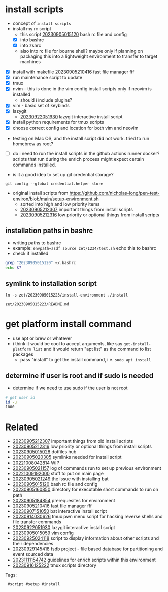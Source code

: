 # install scripts

- concept of `install scripts`
- install my rc script
  - this script [20230905015120](/zet/20230905015120/README.md) bash rc file and config
  - [x] into bashrc
  - [x] into zshrc
  - also into rc file for bourne shell? maybe only if planning on packaging this into a lightweight environment to transfer to target machines
- [x] install with makefile [20230905210416](/zet/20230905210416/README.md) fast file manager fff
- [x] run maintenance script to update
- [x] tmux
- [x] nvim - this is done in the vim config install scripts only if neovim is installed
  - should i include plugins?
- [x] vim - basic set of keybinds
- [x] lazygit
  - [20230922051930](/zet/20230922051930/README.md) lazygit interactive install script
- [x] install python requirements for tmux scripts
- [x] choose correct config and location for both vim and neovim
- testing on Mac OS, and the install script did not work. tried to run homebrew as root?
- [ ] do i need to run the install scripts in the github actions runner docker? scripts that run during the enrich process might expect certain commands installed.

- is it a good idea to set up git credential storage?
```
git config --global credential.helper store
```

- original install scripts from https://github.com/nicholas-long/pen-test-environ/blob/main/setup-environment.sh
  - sorted into high and low priority items
  - [20230905212307](/zet/20230905212307/README.md) important things from install scripts
  - [20230905212316](/zet/20230905212316/README.md) low priority or optional things from install scripts

## installation paths in bashrc
- writing paths to bashrc
- example: `envpath=asdf source zet/1234/test.sh` echo this to bashrc
- check if installed
```bash
grep "20230905015120" ~/.bashrc
echo $?
```

## symlink to installation script
```
ln -s zet/20230905015223/install-environment ./install
```

` zet/20230905015223/README.md `

# get platform install command

- use apt or brew or whatever
- i think it would be cool to accept arguments, like say `get-install-platform list` and it would return "apt list" as the command to list packages
  - pass "install" to get the install command, i.e. `sudo apt install`

## determine if user is root and if sudo is needed
- determine if we need to use sudo if the user is not root
```bash
# get user id
id -u
1000
```

# Related

- [20230905212307](/zet/20230905212307/README.md) important things from old install scripts
- [20230905212316](/zet/20230905212316/README.md) low priority or optional things from install scripts
- [20230905015028](/zet/20230905015028/README.md) dotfiles hub
- [20230905020305](/zet/20230905020305/README.md) symlinks needed for install script
- [20221008042814](/zet/20221008042814/README.md) WIP
- [20230905021157](/zet/20230905021157/README.md) log of commands run to set up previous environment
- [20221009192000](/zet/20221009192000/README.md) stuff to put on main page
- [20230905021249](/zet/20230905021249/README.md) the issue with installing bat
- [20230905015120](/zet/20230905015120/README.md) bash rc file and config
- [20230905160850](/zet/20230905160850/README.md) directory for executable short commands to run on path
- [20230905184854](/zet/20230905184854/README.md) prerequesites for environment
- [20230905210416](/zet/20230905210416/README.md) fast file manager fff
- [20230907151050](/zet/20230907151050/README.md) bat interactive install script
- [20230914030626](/zet/20230914030626/README.md) tmux pwn menu script for hacking reverse shells and file transfer commands
- [20230922051930](/zet/20230922051930/README.md) lazygit interactive install script
- [20230905015059](/zet/20230905015059/README.md) vim config
- [20230925024118](/zet/20230925024118/README.md) script to display information about other scripts and their dependencies
- [20230929145418](/zet/20230929145418/README.md) fsdb project - file based database for partitioning and event sourced data
- [20231111154742](/zet/20231111154742/README.md) guidelines for enrich scripts within this environment
- [20230916125222](/zet/20230916125222/README.md) tmux scripts directory

Tags:

     #script #setup #install
